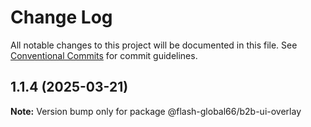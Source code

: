 # Change Log

All notable changes to this project will be documented in this file.
See [Conventional Commits](https://conventionalcommits.org) for commit guidelines.

## 1.1.4 (2025-03-21)

**Note:** Version bump only for package @flash-global66/b2b-ui-overlay
